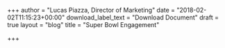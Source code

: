 +++
author = "Lucas Piazza, Director of Marketing"
date = "2018-02-02T11:15:23+00:00"
download_label_text = "Download Document"
draft = true
layout = "blog"
title = "Super Bowl Engagement"

+++
